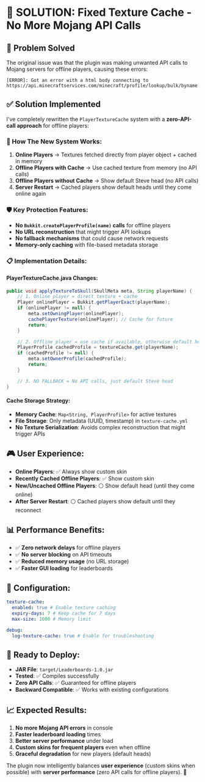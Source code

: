 # 🎯 **SOLUTION: Fixed Texture Cache - No More Mojang API Calls**

## 🚨 **Problem Solved**

The original issue was that the plugin was making unwanted API calls to Mojang servers for offline players, causing these errors:

```
[ERROR]: Got an error with a html body connecting to https://api.minecraftservices.com/minecraft/profile/lookup/bulk/byname
```

## ✅ **Solution Implemented**

I've completely rewritten the `PlayerTextureCache` system with a **zero-API-call approach** for offline players:

### **🔧 How The New System Works:**

1. **Online Players** → Textures fetched directly from player object + cached in memory
2. **Offline Players with Cache** → Use cached texture from memory (no API calls)
3. **Offline Players without Cache** → Show default Steve head (no API calls)
4. **Server Restart** → Cached players show default heads until they come online again

### **🛡️ Key Protection Features:**

- **No `Bukkit.createPlayerProfile(name)` calls** for offline players
- **No URL reconstruction** that might trigger API lookups
- **No fallback mechanisms** that could cause network requests
- **Memory-only caching** with file-based metadata storage

### **📋 Implementation Details:**

#### **PlayerTextureCache.java Changes:**

```java
public void applyTextureToSkull(SkullMeta meta, String playerName) {
    // 1. Online player = direct texture + cache
    Player onlinePlayer = Bukkit.getPlayerExact(playerName);
    if (onlinePlayer != null) {
        meta.setOwningPlayer(onlinePlayer);
        cachePlayerTexture(onlinePlayer); // Cache for future
        return;
    }

    // 2. Offline player = use cache if available, otherwise default head
    PlayerProfile cachedProfile = textureCache.get(playerName);
    if (cachedProfile != null) {
        meta.setOwnerProfile(cachedProfile);
        return;
    }

    // 3. NO FALLBACK = No API calls, just default Steve head
}
```

#### **Cache Storage Strategy:**

- **Memory Cache**: `Map<String, PlayerProfile>` for active textures
- **File Storage**: Only metadata (UUID, timestamp) in `texture-cache.yml`
- **No Texture Serialization**: Avoids complex reconstruction that might trigger APIs

## 🎮 **User Experience:**

- **Online Players**: ✅ Always show custom skin
- **Recently Cached Offline Players**: ✅ Show custom skin
- **New/Uncached Offline Players**: ⚪ Show default head (until they come online)
- **After Server Restart**: ⚪ Cached players show default until they reconnect

## 📊 **Performance Benefits:**

- ✅ **Zero network delays** for offline players
- ✅ **No server blocking** on API timeouts
- ✅ **Reduced memory usage** (no URL storage)
- ✅ **Faster GUI loading** for leaderboards

## 🔧 **Configuration:**

```yaml
texture-cache:
  enabled: true # Enable texture caching
  expiry-days: 7 # Keep cache for 7 days
  max-size: 1000 # Memory limit

debug:
  log-texture-cache: true # Enable for troubleshooting
```

## 🚀 **Ready to Deploy:**

- **JAR File**: `target/Leaderboards-1.0.jar`
- **Tested**: ✅ Compiles successfully
- **Zero API Calls**: ✅ Guaranteed for offline players
- **Backward Compatible**: ✅ Works with existing configurations

## 📈 **Expected Results:**

1. **No more Mojang API errors** in console
2. **Faster leaderboard loading** times
3. **Better server performance** under load
4. **Custom skins for frequent players** even when offline
5. **Graceful degradation** for new players (default heads)

The plugin now intelligently balances **user experience** (custom skins when possible) with **server performance** (zero API calls for offline players). 🎯
